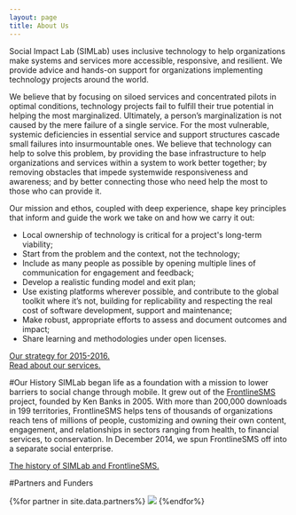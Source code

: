 ```yaml
---
layout: page
title: About Us
---
```

Social Impact Lab (SIMLab) uses inclusive technology to help organizations make systems and services more accessible, responsive, and resilient. We provide advice and hands-on support for organizations implementing technology projects around the world.

We believe that by focusing on siloed services and concentrated pilots in optimal conditions, technology projects fail to fulfill their true potential in helping the most marginalized. Ultimately, a person’s marginalization is not caused by the mere failure of a single service. For the most vulnerable, systemic deficiencies in essential service and support structures cascade small failures into insurmountable ones. We believe that technology can help to solve this problem, by providing the base infrastructure to help organizations and services within a system to work better together; by removing obstacles that impede systemwide responsiveness and awareness; and by better connecting those who need help the most to those who can provide it.

Our mission and ethos, coupled with deep experience, shape key principles that inform and guide the work we take on and how we carry it out:

* Local ownership of technology is critical for a project's long-term viability;
* Start from the problem and the context, not the technology;
* Include as many people as possible by opening multiple lines of communication for engagement and feedback;
* Develop a realistic funding model and exit plan;
* Use existing platforms wherever possible, and contribute to the global toolkit where it’s not, building for replicability and respecting the real cost of software development, support and maintenance;
* Make robust, appropriate efforts to assess and document outcomes and impact;
* Share learning and methodologies under open licenses.


[<span class="pink backed">Our strategy for 2015-2016.</span>]({{site.baseurl}}/about/strategy)    
[<span class="pink backed">Read about our services.</span>]({{site.baseurl}}/services)

#Our History
SIMLab began life as a foundation with a mission to lower barriers to social change through mobile. It grew out of the [FrontlineSMS](http://www.frontlinesms.com) project, founded by Ken Banks in 2005. With more than 200,000 downloads in 199 territories, FrontlineSMS helps tens of thousands of organizations reach tens of millions of people, customizing and owning their own content, engagement, and relationships in sectors ranging from health, to financial services, to conservation. In December 2014, we spun FrontlineSMS off into a separate social enterprise.

[<span class="pink backed">The history of SIMLab and FrontlineSMS.</span>](history)

#Partners and Funders
<div class="ui tiny images">
{%for partner in site.data.partners%}
<a href="http://{{partner.link}}"><img class="ui middle aligned image" src="{{site.baseurl}}/images/partners/{{partner.image}}"></a>
{%endfor%}
</div>
